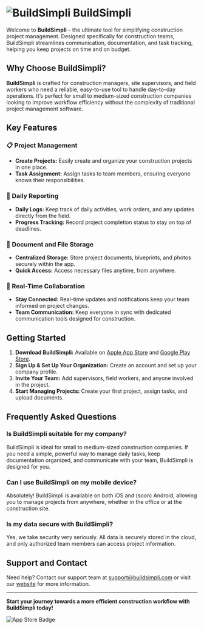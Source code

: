 # ![BuildSimpli](./logofull.png) BuildSimpli

Welcome to **BuildSimpli** – the ultimate tool for simplifying construction project management. Designed specifically for construction teams, BuildSimpli streamlines communication, documentation, and task tracking, helping you keep projects on time and on budget.

## Why Choose BuildSimpli?

**BuildSimpli** is crafted for construction managers, site supervisors, and field workers who need a reliable, easy-to-use tool to handle day-to-day operations. It’s perfect for small to medium-sized construction companies looking to improve workflow efficiency without the complexity of traditional project management software.

## Key Features

### 📋 Project Management
- **Create Projects:** Easily create and organize your construction projects in one place.
- **Task Assignment:** Assign tasks to team members, ensuring everyone knows their responsibilities.

### 📝 Daily Reporting
- **Daily Logs:** Keep track of daily activities, work orders, and any updates directly from the field.
- **Progress Tracking:** Record project completion status to stay on top of deadlines.

### 📁 Document and File Storage
- **Centralized Storage:** Store project documents, blueprints, and photos securely within the app.
- **Quick Access:** Access necessary files anytime, from anywhere.

### 🤝 Real-Time Collaboration
- **Stay Connected:** Real-time updates and notifications keep your team informed on project changes.
- **Team Communication:** Keep everyone in sync with dedicated communication tools designed for construction.

## Getting Started

1. **Download BuildSimpli:** Available on [Apple App Store](#) and [Google Play Store](#).
2. **Sign Up & Set Up Your Organization:** Create an account and set up your company profile.
3. **Invite Your Team:** Add supervisors, field workers, and anyone involved in the project.
4. **Start Managing Projects:** Create your first project, assign tasks, and upload documents.

## Frequently Asked Questions

### Is BuildSimpli suitable for my company?
BuildSimpli is ideal for small to medium-sized construction companies. If you need a simple, powerful way to manage daily tasks, keep documentation organized, and communicate with your team, BuildSimpli is designed for you.

### Can I use BuildSimpli on my mobile device?
Absolutely! BuildSimpli is available on both iOS and (soon) Android, allowing you to manage projects from anywhere, whether in the office or at the construction site.

### Is my data secure with BuildSimpli?
Yes, we take security very seriously. All data is securely stored in the cloud, and only authorized team members can access project information.

## Support and Contact

Need help? Contact our support team at [support@buildsimpli.com](mailto:support@buildsimpli.com) or visit our [website](https://buildsimpli.com) for more information.

---

**Start your journey towards a more efficient construction workflow with BuildSimpli today!**

![App Store Badge](#)
